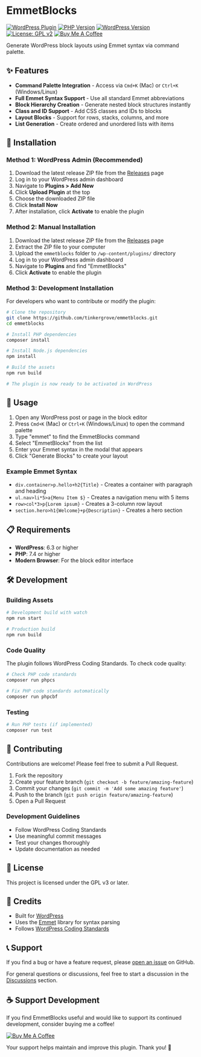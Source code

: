 # EmmetBlocks

[![WordPress Plugin](https://img.shields.io/badge/WordPress-Plugin-blue.svg)](https://wordpress.org/plugins/)
[![PHP Version](https://img.shields.io/badge/PHP-7.4+-8892BF.svg)](https://php.net/)
[![WordPress Version](https://img.shields.io/badge/WordPress-6.3+-21759B.svg)](https://wordpress.org/)
[![License: GPL v2](https://img.shields.io/badge/License-GPL%20v2-blue.svg)](https://www.gnu.org/licenses/gpl-2.0.html)
[![Buy Me A Coffee](https://img.shields.io/badge/Buy%20Me%20A%20Coffee-support-yellow.svg)](https://buymeacoffee.com/tinkergrove)

Generate WordPress block layouts using Emmet syntax via command palette.

## ✨ Features

- **Command Palette Integration** - Access via `Cmd+K` (Mac) or `Ctrl+K` (Windows/Linux)
- **Full Emmet Syntax Support** - Use all standard Emmet abbreviations
- **Block Hierarchy Creation** - Generate nested block structures instantly
- **Class and ID Support** - Add CSS classes and IDs to blocks
- **Layout Blocks** - Support for rows, stacks, columns, and more
- **List Generation** - Create ordered and unordered lists with items

## 🚀 Installation

### Method 1: WordPress Admin (Recommended)

1. Download the latest release ZIP file from the [Releases](https://github.com/tinkergrove/emmetblocks/releases) page
2. Log in to your WordPress admin dashboard
3. Navigate to **Plugins > Add New**
4. Click **Upload Plugin** at the top
5. Choose the downloaded ZIP file
6. Click **Install Now**
7. After installation, click **Activate** to enable the plugin

### Method 2: Manual Installation

1. Download the latest release ZIP file from the [Releases](https://github.com/tinkergrove/emmetblocks/releases) page
2. Extract the ZIP file to your computer
3. Upload the `emmetblocks` folder to `/wp-content/plugins/` directory
4. Log in to your WordPress admin dashboard
5. Navigate to **Plugins** and find "EmmetBlocks"
6. Click **Activate** to enable the plugin

### Method 3: Development Installation

For developers who want to contribute or modify the plugin:

```bash
# Clone the repository
git clone https://github.com/tinkergrove/emmetblocks.git
cd emmetblocks

# Install PHP dependencies
composer install

# Install Node.js dependencies
npm install

# Build the assets
npm run build

# The plugin is now ready to be activated in WordPress
```

## 📖 Usage

1. Open any WordPress post or page in the block editor
2. Press `Cmd+K` (Mac) or `Ctrl+K` (Windows/Linux) to open the command palette
3. Type "emmet" to find the EmmetBlocks command
4. Select "EmmetBlocks" from the list
5. Enter your Emmet syntax in the modal that appears
6. Click "Generate Blocks" to create your layout

### Example Emmet Syntax

- `div.container>p.hello+h2{Title}` - Creates a container with paragraph and heading
- `ul.nav>li*5>a{Menu Item $}` - Creates a navigation menu with 5 items
- `row>col*3>p{Lorem ipsum}` - Creates a 3-column row layout
- `section.hero>h1{Welcome}+p{Description}` - Creates a hero section

## 📋 Requirements

- **WordPress**: 6.3 or higher
- **PHP**: 7.4 or higher
- **Modern Browser**: For the block editor interface

## 🛠️ Development

### Building Assets

```bash
# Development build with watch
npm run start

# Production build
npm run build
```

### Code Quality

The plugin follows WordPress Coding Standards. To check code quality:

```bash
# Check PHP code standards
composer run phpcs

# Fix PHP code standards automatically
composer run phpcbf
```

### Testing

```bash
# Run PHP tests (if implemented)
composer run test
```

## 🤝 Contributing

Contributions are welcome! Please feel free to submit a Pull Request.

1. Fork the repository
2. Create your feature branch (`git checkout -b feature/amazing-feature`)
3. Commit your changes (`git commit -m 'Add some amazing feature'`)
4. Push to the branch (`git push origin feature/amazing-feature`)
5. Open a Pull Request

### Development Guidelines

- Follow WordPress Coding Standards
- Use meaningful commit messages
- Test your changes thoroughly
- Update documentation as needed

## 📄 License

This project is licensed under the GPL v3 or later.

## 🙏 Credits

- Built for [WordPress](https://wordpress.org/)
- Uses the [Emmet](https://emmet.io/) library for syntax parsing
- Follows [WordPress Coding Standards](https://developer.wordpress.org/coding-standards/wordpress-coding-standards/)

## 📞 Support

If you find a bug or have a feature request, please [open an issue](https://github.com/tinkergrove/emmetblocks/issues) on GitHub.

For general questions or discussions, feel free to start a discussion in the [Discussions](https://github.com/tinkergrove/emmetblocks/discussions) section.

## ☕ Support Development

If you find EmmetBlocks useful and would like to support its continued development, consider buying me a coffee!

[![Buy Me A Coffee](https://img.shields.io/badge/Buy%20Me%20A%20Coffee-support-yellow.svg?style=for-the-badge)](https://buymeacoffee.com/tinkergrove)

Your support helps maintain and improve this plugin. Thank you! 🙏